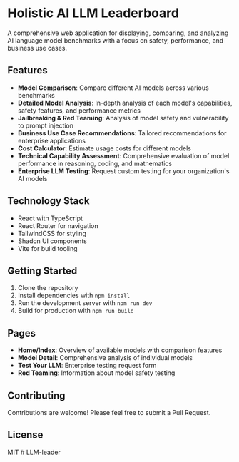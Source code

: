# Holistic AI LLM Leaderboard

A comprehensive web application for displaying, comparing, and analyzing AI language model benchmarks with a focus on safety, performance, and business use cases.

## Features

- **Model Comparison**: Compare different AI models across various benchmarks
- **Detailed Model Analysis**: In-depth analysis of each model's capabilities, safety features, and performance metrics
- **Jailbreaking & Red Teaming**: Analysis of model safety and vulnerability to prompt injection
- **Business Use Case Recommendations**: Tailored recommendations for enterprise applications
- **Cost Calculator**: Estimate usage costs for different models
- **Technical Capability Assessment**: Comprehensive evaluation of model performance in reasoning, coding, and mathematics
- **Enterprise LLM Testing**: Request custom testing for your organization's AI models

## Technology Stack

- React with TypeScript
- React Router for navigation
- TailwindCSS for styling
- Shadcn UI components
- Vite for build tooling

## Getting Started

1. Clone the repository
2. Install dependencies with `npm install`
3. Run the development server with `npm run dev`
4. Build for production with `npm run build`

## Pages

- **Home/Index**: Overview of available models with comparison features
- **Model Detail**: Comprehensive analysis of individual models
- **Test Your LLM**: Enterprise testing request form
- **Red Teaming**: Information about model safety testing

## Contributing

Contributions are welcome! Please feel free to submit a Pull Request.

## License

MIT
#   L L M - l e a d e r  
 